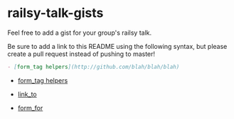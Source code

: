 # railsy-talk-gists

Feel free to add a gist for your group's railsy talk.

Be sure to add a link to this README using the following syntax, but please create a pull request instead of pushing to master!
```markdown
- [form_tag helpers](http://github.com/blah/blah/blah)
```

- [form_tag helpers](https://github.com/chi-squirrels-2015/railsy-talk-gists/blob/form-tag-helper/form-tag-helpers.md)
- [link_to](https://github.com/chi-squirrels-2015/railsy-talk-gists/blob/master/link_to.md)

- [form_for](https://github.com/chi-squirrels-2015/railsy-talk-gists/blob/aamharris_form_for/form_for.md)
